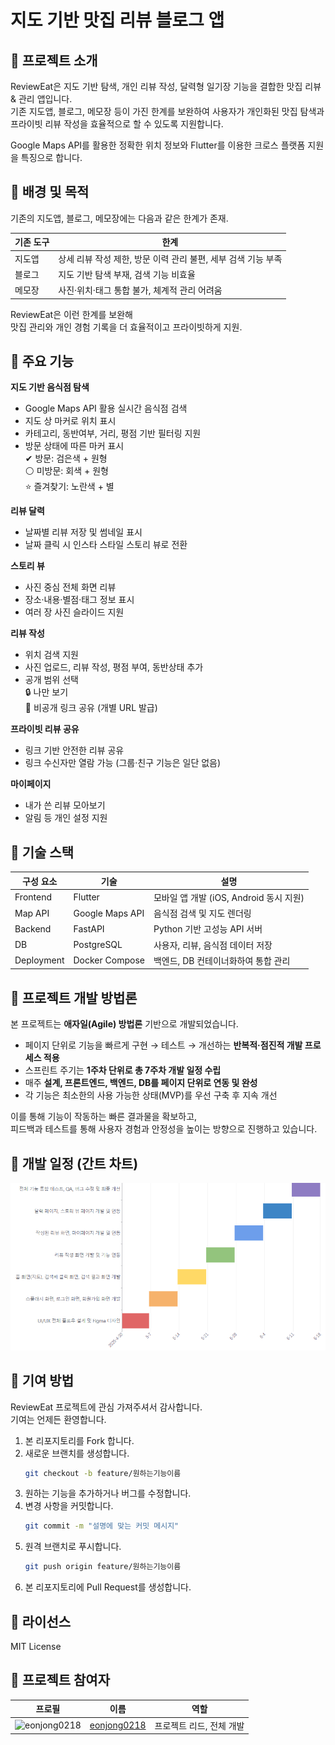 # 지도 기반 맛집 리뷰 블로그 앱

## 📝 프로젝트 소개
ReviewEat은 지도 기반 탐색, 개인 리뷰 작성, 달력형 일기장 기능을 결합한 맛집 리뷰 & 관리 앱입니다.  
기존 지도앱, 블로그, 메모장 등이 가진 한계를 보완하여 사용자가 개인화된 맛집 탐색과 프라이빗 리뷰 작성을 효율적으로 할 수 있도록 지원합니다.

Google Maps API를 활용한 정확한 위치 정보와 Flutter를 이용한 크로스 플랫폼 지원을 특징으로 합니다.

## 🎯 배경 및 목적
기존의 지도앱, 블로그, 메모장에는 다음과 같은 한계가 존재.

| 기존 도구 | 한계                                    |
| ----- | ------------------------------------- |
| 지도앱   | 상세 리뷰 작성 제한, 방문 이력 관리 불편, 세부 검색 기능 부족 |
| 블로그   | 지도 기반 탐색 부재, 검색 기능 비효율                |
| 메모장   | 사진·위치·태그 통합 불가, 체계적 관리 어려움            |

ReviewEat은 이런 한계를 보완해  
맛집 관리와 개인 경험 기록을 더 효율적이고 프라이빗하게 지원.

## 🚀 주요 기능
**지도 기반 음식점 탐색**
- Google Maps API 활용 실시간 음식점 검색
- 지도 상 마커로 위치 표시
- 카테고리, 동반여부, 거리, 평점 기반 필터링 지원
- 방문 상태에 따른 마커 표시  
  ✔ 방문: 검은색 + 원형  
  ⚪ 미방문: 회색 + 원형  
  ⭐ 즐겨찾기: 노란색 + 별  

**리뷰 달력**
- 날짜별 리뷰 저장 및 썸네일 표시
- 날짜 클릭 시 인스타 스타일 스토리 뷰로 전환

**스토리 뷰**
- 사진 중심 전체 화면 리뷰
- 장소·내용·별점·태그 정보 표시
- 여러 장 사진 슬라이드 지원

**리뷰 작성**
- 위치 검색 지원
- 사진 업로드, 리뷰 작성, 평점 부여, 동반상태 추가
- 공개 범위 선택  
  🔒 나만 보기  
  🔗 비공개 링크 공유 (개별 URL 발급)

**프라이빗 리뷰 공유**
- 링크 기반 안전한 리뷰 공유
- 링크 수신자만 열람 가능 (그룹·친구 기능은 일단 없음)

**마이페이지**
- 내가 쓴 리뷰 모아보기
- 알림 등 개인 설정 지원

## 🔧 기술 스택
| 구성 요소     | 기술             | 설명                                    |
|------------|----------------|---------------------------------------|
| Frontend   | Flutter         | 모바일 앱 개발 (iOS, Android 동시 지원)   |
| Map API     | Google Maps API | 음식점 검색 및 지도 렌더링                   |
| Backend    | FastAPI         | Python 기반 고성능 API 서버                 |
| DB   | PostgreSQL      | 사용자, 리뷰, 음식점 데이터 저장              |
| Deployment | Docker Compose  | 백엔드, DB 컨테이너화하여 통합 관리            |

## 📑 프로젝트 개발 방법론
본 프로젝트는 **애자일(Agile) 방법론** 기반으로 개발되었습니다.

- 페이지 단위로 기능을 빠르게 구현 → 테스트 → 개선하는 **반복적·점진적 개발 프로세스 적용**
- 스프린트 주기는 **1주차 단위로 총 7주차 개발 일정 수립**
- 매주 **설계, 프론트엔드, 백엔드, DB를 페이지 단위로 연동 및 완성**
- 각 기능은 최소한의 사용 가능한 상태(MVP)를 우선 구축 후 지속 개선

이를 통해 기능이 작동하는 빠른 결과물을 확보하고,  
피드백과 테스트를 통해 사용자 경험과 안정성을 높이는 방향으로 진행하고 있습니다.

## 📅 개발 일정 (간트 차트)
![개발 일정 간트 차트](frontend/assets/images/plan.PNG)

## 📢 기여 방법
ReviewEat 프로젝트에 관심 가져주셔서 감사합니다.  
기여는 언제든 환영합니다.

1. 본 리포지토리를 Fork 합니다.
2. 새로운 브랜치를 생성합니다.
    ```bash
    git checkout -b feature/원하는기능이름
    ```
3. 원하는 기능을 추가하거나 버그를 수정합니다.
4. 변경 사항을 커밋합니다.
    ```bash
    git commit -m "설명에 맞는 커밋 메시지"
    ```
5. 원격 브랜치로 푸시합니다.
    ```bash
    git push origin feature/원하는기능이름
    ```
6. 본 리포지토리에 Pull Request를 생성합니다.

## 📝 라이선스
MIT License

## 👥 프로젝트 참여자  
| 프로필 | 이름 | 역할 |
|--------|------|------|
| ![eonjong0218](https://avatars.githubusercontent.com/u/your-github-id?v=4&s=40) | [eonjong0218](https://github.com/eonjong0218) | 프로젝트 리드, 전체 개발 |
